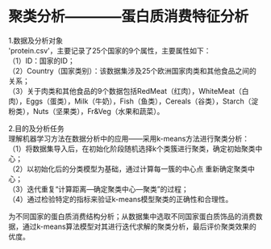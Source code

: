 # 聚类分析————蛋白质消费特征分析
1.数据及分析对象  
'protein.csv'，主要记录了25个国家的9个属性，主要属性如下：  
（1）ID：国家的ID；  
（2）Country（国家类别）：该数据集涉及25个欧洲国家肉类和其他食品之间的关系；  
（3）关于肉类和其他食品的9个数据包括RedMeat（红肉），WhiteMeat（白肉），Eggs（蛋类），Milk（牛奶），Fish（鱼类），Cereals（谷类），Starch（淀粉类），Nuts（坚果类），Fr&Veg（水果和蔬菜）。

2.目的及分析任务  
理解机器学习方法在数据分析中的应用——采用k-means方法进行聚类分析：  
（1）将数据集导入后，在初始化阶段随机选择k个类簇进行聚类，确定初始聚类中心；  
（2）以初始化后的分类模型为基础，通过计算每一簇的中心点 重新确定聚类中心；  
（3）迭代重复“计算距离—确定聚类中心—聚类”的过程；  
（4）通过检验特定的指标来验证k-means模型聚类的正确性和合理性。  

为不同国家的蛋白质消费结构分析；从数据集中选取不同国家蛋白质饰品的消费数据，通过k-means算法模型对其进行迭代求解的聚类分析，最后评价聚类效果的优度。
